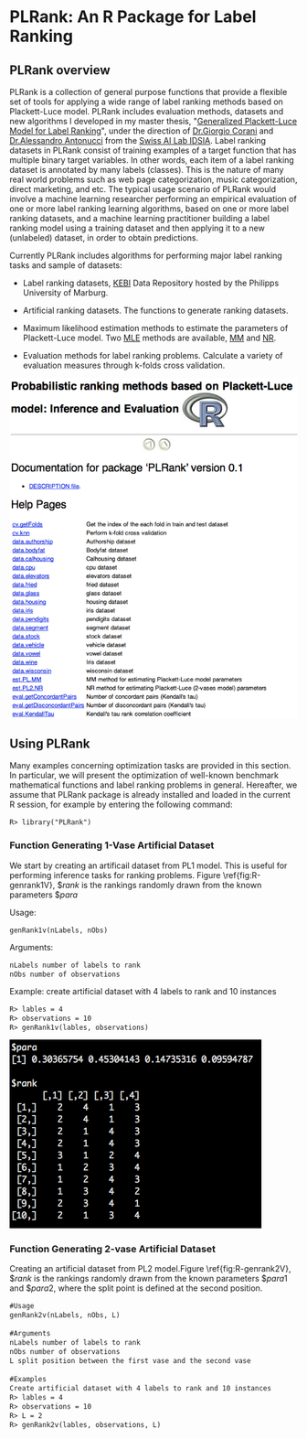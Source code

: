 # PLRank: An R Package for Label Ranking

## PLRank overview

PLRank is a collection of general purpose functions that provide a flexible set of
tools for applying a wide range of label ranking methods based on
Plackett-Luce model. PLRank includes evaluation
methods, datasets and new algorithms I developed in my master thesis,
"[Generalized Plackett-Luce Model for Label Ranking](https://github.com/toppu/PLRank/blob/master/msThesis_SuttipongMungkala_20150120.pdf)", under the direction of [Dr.Giorgio Corani](http://people.idsia.ch/~giorgio/) and [Dr.Alessandro Antonucci](http://people.idsia.ch/~alessandro/)
from the [Swiss AI Lab IDSIA](http://ipg.idsia.ch/). Label
ranking datasets in PLRank consist of training examples of a target
function that has multiple binary target variables. In other words, each
item of a label ranking dataset is annotated by many labels (classes).
This is the nature of many real world problems such as web page
categorization, music categorization, direct marketing, and etc. The
typical usage scenario of PLRank would involve a machine learning
researcher performing an empirical evaluation of one or more label
ranking learning algorithms, based on one or more label ranking
datasets, and a machine learning practitioner building a label ranking
model using a training dataset and then applying it to a new (unlabeled)
dataset, in order to obtain predictions.

Currently PLRank includes algorithms for performing major
label ranking tasks and sample of datasets:

-   Label ranking datasets, [KEBI](http://www.uni-marburg.de/fb12/kebi/research/repository/labelrankingdata?language_sync=1) Data Repository hosted by the
    Philipps University of Marburg.

-   Artificial ranking datasets. The functions to generate ranking
    datasets.

-   Maximum likelihood estimation methods to estimate the parameters of
    Plackett-Luce model. Two [MLE](http://en.wikipedia.org/wiki/Maximum_likelihood) methods are available, [MM](http://en.wikipedia.org/wiki/MM_algorithm) and [NR](http://en.wikipedia.org/wiki/Newton%27s_method).

-   Evaluation methods for label ranking problems. Calculate a variety
    of evaluation measures through k-folds cross validation.

![R-PLRank_help](https://github.com/toppu/PLRank/blob/master/images/PLRank_help.png)

## Using PLRank

Many examples concerning optimization tasks are provided in this
section. In particular, we will present the optimization of well-known
benchmark mathematical functions and label ranking problems in general.
Hereafter, we assume that PLRank package is already installed and
loaded in the current R session, for example by entering the following
command:

    R> library("PLRank")

### Function Generating 1-Vase Artificial Dataset

We start by creating an artificail dataset from PL1 model. This is
useful for performing inference tasks for ranking problems. Figure
\ref{fig:R-genrank1V}, $\$rank$ is the rankings randomly drawn from the
known parameters $\$para$

Usage:

    genRank1v(nLabels, nObs)

Arguments:

    nLabels number of labels to rank
    nObs number of observations

Example: create artificial dataset with 4 labels to rank and 10 instances

    R> lables = 4
    R> observations = 10
    R> genRank1v(lables, observations)
    
![R-genrank1V](https://github.com/toppu/PLRank/blob/master/images/R-genrank1V.png)


### Function Generating 2-vase Artificial Dataset

Creating an artificial dataset from PL2 model.Figure
\ref{fig:R-genrank2V}, $\$rank$ is the rankings randomly drawn from the
known parameters $\$para1$ and $\$para2$, where the split point is
defined at the second position.

    #Usage
    genRank2v(nLabels, nObs, L)

    #Arguments
    nLabels number of labels to rank
    nObs number of observations
    L split position between the first vase and the second vase

    #Examples
    Create artificial dataset with 4 labels to rank and 10 instances
    R> lables = 4
    R> observations = 10
    R> L = 2
    R> genRank2v(lables, observations, L)
